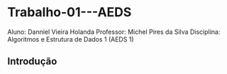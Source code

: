 # Trabalho-01---AEDS
Aluno: Danniel Vieira Holanda
Professor: Michel Pires da Silva
Disciplina: Algoritmos e Estrutura de Dados 1 (AEDS 1)

## Introdução
